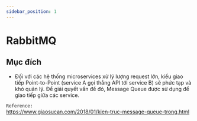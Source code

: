 ```yaml
---
sidebar_position: 1
---
```


# RabbitMQ

## Mục đích
- Đối với các hệ thống microservices xử lý lượng request lớn, kiểu giao tiếp  Point-to-Point (service A gọi thẳng API tới service B) sẽ phức tạp và khó quản lý. Để giải quyết vấn đề đó, Message Queue được sử dụng để giao tiếp giữa các service.     


`Reference:`   
https://www.giaosucan.com/2018/01/kien-truc-message-queue-trong.html   